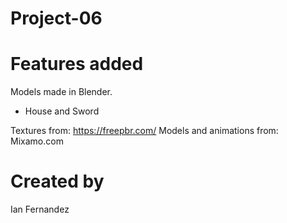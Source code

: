 # Project-06

# Features added

Models made in Blender. 
 - House and Sword


Textures from: https://freepbr.com/
Models and animations from: Mixamo.com

# Created by 
Ian Fernandez

